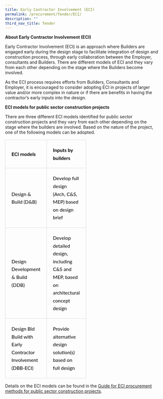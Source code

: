 ```yaml
---
title: Early Contractor Involvement (ECI)
permalink: /procurement/Tender/ECI/
description: ""
third_nav_title: Tender
---
```

**About Early Contractor Involvement (ECI)**

Early Contractor Involvement (ECI) is an approach where Builders are engaged early during the design stage to facilitate integration of design and construction process, through early collaboration between the Employer, consultants and Builders. There are different models of ECI and they vary from each other depending on the stage where the Builders become involved.

  

As the ECI process requires efforts from Builders, Consultants and Employer, it is encouraged to consider adopting ECI in projects of larger value and/or more complex in nature or if there are benefits in having the contractor’s early inputs into the design.

  

**ECI models for public sector construction projects**

There are three different ECI models identified for public sector construction projects and they vary from each other depending on the stage where the builders are involved. Based on the nature of the project, one of the following models can be adopted.

<table style="box-sizing: border-box; table-layout: fixed; border-collapse: collapse; color: rgb(0, 0, 0); font-family: Lato, sans-serif; font-size: 16px; font-style: normal; font-variant-ligatures: normal; font-variant-caps: normal; font-weight: 400; letter-spacing: normal; orphans: 2; text-align: left; text-transform: none; white-space: normal; widows: 2; word-spacing: 0px; -webkit-text-stroke-width: 0px; text-decoration-thickness: initial; text-decoration-style: initial; text-decoration-color: initial; width: 832px;"><colgroup style="box-sizing: border-box;"><col width="40" style="box-sizing: border-box;"><col width="40" style="box-sizing: border-box;"></colgroup><tbody style="box-sizing: border-box;"><tr style="box-sizing: border-box;"><td style="box-sizing: border-box; border: 1px solid rgb(217, 217, 217); background-color: transparent; padding: 20px; line-height: 25.6px;"><strong style="box-sizing: border-box;">ECI models</strong></td><td align="left" style="box-sizing: border-box; border: 1px solid rgb(217, 217, 217); background-color: transparent; padding: 20px; line-height: 25.6px;"><strong style="box-sizing: border-box;">Inputs by builders</strong></td></tr><tr style="box-sizing: border-box;"><td align="left" style="box-sizing: border-box; border: 1px solid rgb(217, 217, 217); background-color: transparent; padding: 20px; line-height: 25.6px;">Design &amp; Build (D&amp;B)</td><td align="left" style="box-sizing: border-box; border: 1px solid rgb(217, 217, 217); background-color: transparent; padding: 20px; line-height: 25.6px;">Develop full design (Arch, C&amp;S, MEP) based on design brief</td></tr><tr style="box-sizing: border-box;"><td align="left" style="box-sizing: border-box; border: 1px solid rgb(217, 217, 217); background-color: transparent; padding: 20px; line-height: 25.6px;">Design Development &amp; Build (DDB)</td><td align="left" style="box-sizing: border-box; border: 1px solid rgb(217, 217, 217); background-color: transparent; padding: 20px; line-height: 25.6px;">Develop detailed design, including C&amp;S and MEP, based on architectural concept design</td></tr><tr style="box-sizing: border-box;"><td align="left" style="box-sizing: border-box; border: 1px solid rgb(217, 217, 217); background-color: transparent; padding: 20px; line-height: 25.6px;">Design Bid Build with Early Contractor Involvement (DBB-ECI)</td><td align="left" style="box-sizing: border-box; border: 1px solid rgb(217, 217, 217); background-color: transparent; padding: 20px; line-height: 25.6px;">Provide alternative design solution(s) based on full design</td></tr></tbody></table>

  
Details on the ECI models can be found in the [Guide for ECI procurement methods for public sector construction projects](https://www1.bca.gov.sg/docs/default-source/docs-corp-procurement/eci_guidef68ff94dcf034bfdba3b7fb950b1cdb0.pdf?sfvrsn=c8fb403a_0 "Guide for ECI procurement methods for public sector construction projects").